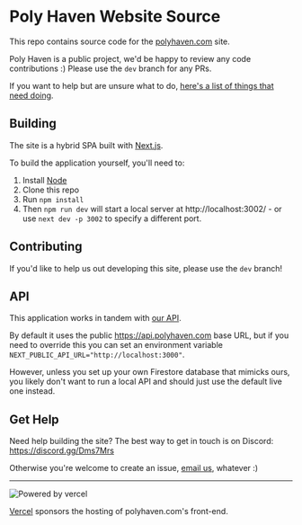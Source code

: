 # Poly Haven Website Source

This repo contains source code for the [polyhaven.com](https://polyhaven.com) site.

Poly Haven is a public project, we'd be happy to review any code contributions :) Please use the `dev` branch for any PRs.

If you want to help but are unsure what to do, [here's a list of things that need doing](https://github.com/Poly-Haven/polyhaven.com/projects/1).


## Building

The site is a hybrid SPA built with [Next.js](https://nextjs.org/).

To build the application yourself, you'll need to:

1. Install [Node](https://nodejs.org/en/)
2. Clone this repo
3. Run `npm install`
4. Then `npm run dev` will start a local server at http://localhost:3002/ - or use `next dev -p 3002` to specify a different port.

## Contributing

If you'd like to help us out developing this site, please use the `dev` branch!


## API

This application works in tandem with [our API](https://polyhaven.com/our-api).

By default it uses the public https://api.polyhaven.com base URL, but if you need to override this you can set an environment variable `NEXT_PUBLIC_API_URL="http://localhost:3000"`.

However, unless you set up your own Firestore database that mimicks ours, you likely don't want to run a local API and should just use the default live one instead.


## Get Help

Need help building the site? The best way to get in touch is on Discord: https://discord.gg/Dms7Mrs

Otherwise you're welcome to create an issue, [email us](https://polyhaven.com/about-contact), whatever :)

----

![Powered by vercel](https://www.datocms-assets.com/31049/1618983297-powered-by-vercel.svg)

[Vercel](https://vercel.com/?utm_source=polyhaven&utm_campaign=oss) sponsors the hosting of polyhaven.com's front-end.
